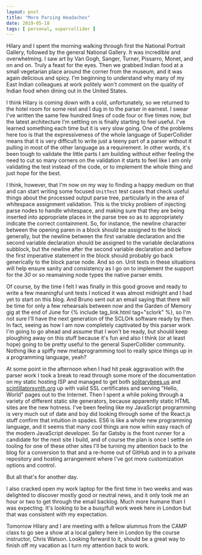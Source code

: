 ```yaml
---
layout: post
title: "More Parsing Headaches"
date: 2019-05-18
tags: [ personal, supercollider ]
---
```


Hilary and I spent the morning walking through first the National Portrait Gallery, followed by the general National
Gallery. It was incredible and overwhelming. I saw art by Van Gogh, Sanger, Turner, Pissarro, Monet, and on and on.
Truly a feast for the eyes. Then we grabbed Indian food at a small vegetarian place around the corner from the museum,
and it was again delicious and spicy. I'm beginning to understand why many of my East Indian colleagues at work politely
won't comment on the quality of Indian food when dining out in the United States.

I think Hilary is coming down with a cold, unfortunately, so we returned to the hotel room for some rest and I dug in to
the parser in earnest. I swear I've written the same few hundred lines of code four or five times now, but the latest
architecture I'm settling on is finally starting to feel useful. I've learned something each time but it is very slow
going. One of the problems here too is that the expressiveness of the whole language of SuperCollider means that it is
very difficult to write just a teeny part of a parser without it pulling in most of the other language as a requirement.
In other words, it's been tough to validate the little parts I am building without either feeling the need to cut so
many corners on the validation it starts to feel like I am only validating the test instead of the code, or to implement
the whole thing and just hope for the best.

I think, however, that I'm now on my way to finding a happy medium on that and can start writing some focused
```UnitTest``` test cases that check useful things about the processed output parse tree, particularly in the area of
whitespace assignment validation. This is the tricky problem of injecting parse nodes to handle whitespace, and making
sure that they are being inserted into appropriate places in the parse tree so as to appropriately indicate the correct
containment. So, for instance, the newline character between the opening paren in a block should be assigned to the
block generally, but the newline between the first variable declaration and the second variable declaration should be
assigned to the variable declarations subblock, but the newline after the second variable declaration and before the
first imperative statement in the block should probably go back generically to the block parse node. And so on. Unit
tests in these situations will help ensure sanity and consistency as I go on to implement the support for the *30* or so
reamaining node types the native parser emits.

Of course, by the time I felt I was finally in this good groove and ready to write a few meaningful unit tests I noticed
it was almost midnight and I had yet to start on this blog. And Bruno sent out an email saying that there will be time
for only a few rehearsals between now and the Garden of Memory gig at the end of June for {% include tag_link.html
tag="sclork" %}, so I'm not sure I'll have the next generation of the SCLOrk software ready by then. In fact, seeing as
how I am now completely captivated by this parser work I'm going to go ahead and assume that I won't be ready, but
should keep ploughing away on this stuff because it's fun and also I think (or at least hope) going to be pretty useful
to the general SuperCollider community. Nothing like a spiffy new metaprogramming tool to really spice things up in a
programming language, yeah?

At some point in the afternoon when I had hit peak aggravation with the parser work I took a break to read through some
more of the documentation on my static hosting ISP and managed to get both [solitarybees.us](https://solitarybees.us)
and [scintillatorsynth.org](https://scintillatorsynth.org) up with valid SSL certificates and serving "Hello, World"
pages out to the Internet. Then I spent a while poking through a variety of different static site generators, because
apparently static HTML sites are the new hotness. I've been feeling like my JavaScript programming is very much out of
date and boy did looking through some of the React.js stuff confirm that intuition in spades. ES6 is like a whole new
programming language, and it seems that many cool things are now wihin easy reach of the modern JavaScript developer. So
far Gatsby is the front runner for a candidate for the next site I build, and of course the plan is once I settle on
tooling for one of these other sites I'll be turning my attention back to the blog for a conversion to that and a
re-home out of GitHub and in to a private repository and hosting arrangement where I've got more customization options
and control.

But all that's for another day.

I also cracked open my work laptop for the first time in two weeks and was delighted to discover mostly good or neutral
news, and it only took me an hour or two to get through the email backlog. Much more humane than I was expecting. It's
looking to be a busy/full work week here in London but that was consistent with my expectation.

Tomorrow Hilary and I are meeting with a fellow alumnus from the CAMP class to go see a show at a local gallery here in
London by the course instructor, Chris Watson. Looking forward to it, should be a great way to finish off my vacation as
I turn my attention back to work.

